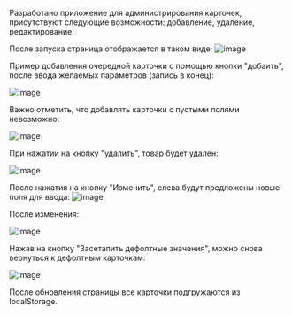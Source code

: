 Разработано приложение для администрирования карточек, присутствуют следующие возможности: добавление, удаление, редактирование.

После запуска страница отображается в таком виде:
![image](https://github.com/M4rkTheAssembleMaster1337/front/assets/99800018/80d86fc4-7149-4a37-b219-eac80e4e6cf6)

Пример добавления очередной карточки с помощью кнопки "добаить", после ввода желаемых параметров (запись в конец):

![image](https://github.com/M4rkTheAssembleMaster1337/front/assets/99800018/28e15389-b9ff-41cb-b89a-6e54d1767ed3)

Важно отметить, что добавлять карточки с пустыми полями невозможно:

![image](https://github.com/M4rkTheAssembleMaster1337/front/assets/99800018/4d36dbb8-6ed5-44cc-ab00-c3de8e9f8a1b)

При нажатии на кнопку "удалить", товар будет удален:

![image](https://github.com/M4rkTheAssembleMaster1337/front/assets/99800018/f470f1ba-5860-424e-b4d0-9778c8811c46)

После нажатия на кнопку "Изменить", слева будут предложены новые поля для ввода:
![image](https://github.com/M4rkTheAssembleMaster1337/front/assets/99800018/acf6d205-eb0c-44e2-badf-4363aef3589e)

После изменения:

![image](https://github.com/M4rkTheAssembleMaster1337/front/assets/99800018/84879355-740b-445f-9803-ec947f719b2f)

Нажав на кнопку "Засетапить дефолтные значения", можно снова вернуться к дефолтным карточкам:

![image](https://github.com/M4rkTheAssembleMaster1337/front/assets/99800018/5c8385ae-53ef-46bf-b207-c4779900814e)

После обновления страницы все карточки подгружаются из localStorage.







